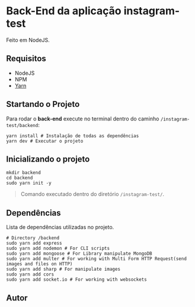 # Back-End da aplicação instagram-test

Feito em NodeJS.

## Requisitos

- NodeJS
- NPM
- [Yarn](https://yarnpkg.com/pt-BR/docs/install#debian-stable)


## Startando o Projeto

Para rodar o **back-end** execute no terminal dentro do caminho `/instagram-test/backend`:

```
yarn install # Instalação de todas as dependências
yarn dev # Executar o projeto
```

## Inicializando o projeto

```Shell
mkdir backend
cd backend
sudo yarn init -y
```   
> Comando executado dentro do diretório `/instagram-test/`.

## Dependências

Lista de dependências utilizadas no projeto.

``` Shell
# Directory /backend
sudo yarn add express 
sudo yarn add nodemon # For CLI scripts
sudo yarn add mongoose # For Library manipulate MongoDB
sudo yarn add multer # For working with Multi Form HTTP Request(send images and files on HTTP)
sudo yarn add sharp # For manipulate images
sudo yarn add cors 
sudo yarn add socket.io # For working with websockets
```

## Autor
